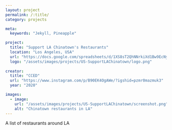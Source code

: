 ```yaml
---
layout: project
permalink: /:title/
category: projects

meta:
  keywords: "Jekyll, Pineapple"

project:
  title: "Support LA Chinatown's Restaurants"
  location: "Los Angeles, USA"
  url: "https://docs.google.com/spreadsheets/d/1XS8sT2QhNNrkiXd1Bw9EcNyr_FE0Rp9NX_Q9yrd2VeE/edit#gid=320934639"
  logo: "/assets/images/projects/US-SupportLAChinatown/logo.png"
  
creator:
  title: "CCED"
  url: "https://www.instagram.com/p/B90EK4OgAWe/?igshid=pzmr0mazmuk3"
  year: "2020"

images:
  - image:
    url: "/assets/images/projects/US-SupportLAChinatown/screenshot.png"
    alt: "Chinatown restaurants in LA"
---
```

<p>A list of restaurants around LA</p>